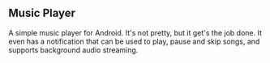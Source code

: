 ## Music Player
A simple music player for Android. It's not pretty, but it get's the job done. It even has a notification that can be used to play, pause and skip songs, and supports background audio streaming.